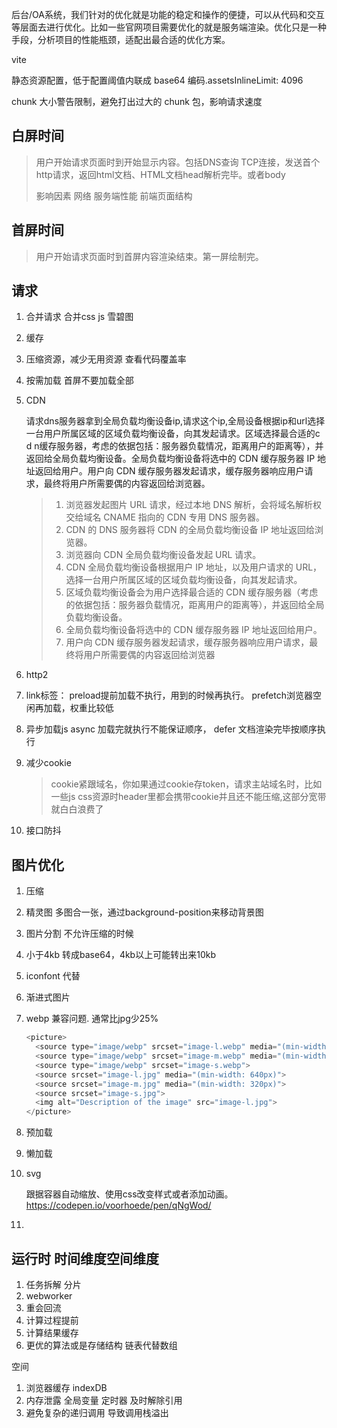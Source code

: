 后台/OA系统，我们针对的优化就是功能的稳定和操作的便捷，可以从代码和交互等层面去进行优化。比如一些官网项目需要优化的就是服务端渲染。优化只是一种手段，分析项目的性能瓶颈，适配出最合适的优化方案。

vite

静态资源配置，低于配置阈值内联成 base64 编码.assetsInlineLimit: 4096

chunk 大小警告限制，避免打出过大的 chunk 包，影响请求速度

## 白屏时间

> 用户开始请求页面时到开始显示内容。包括DNS查询 TCP连接，发送首个http请求，返回html文档、HTML文档head解析完毕。或者body
>
> 影响因素 网络 服务端性能 前端页面结构

## 首屏时间

> 用户开始请求页面时到首屏内容渲染结束。第一屏绘制完。





## 请求

1. 合并请求 合并css js 雪碧图 

2. 缓存

3. 压缩资源，减少无用资源 查看代码覆盖率

4. 按需加载 首屏不要加载全部

5. CDN

   请求dns服务器拿到全局负载均衡设备ip,请求这个ip,全局设备根据ip和url选择一台用户所属区域的区域负载均衡设备，向其发起请求。区域选择最合适的c d n缓存服务器，考虑的依据包括：服务器负载情况，距离用户的距离等），并返回给全局负载均衡设备。全局负载均衡设备将选中的 CDN 缓存服务器 IP 地址返回给用户。用户向 CDN 缓存服务器发起请求，缓存服务器响应用户请求，最终将用户所需要偶的内容返回给浏览器。

   > 1. 浏览器发起图片 URL 请求，经过本地 DNS 解析，会将域名解析权交给域名 CNAME 指向的 CDN 专用 DNS 服务器。
   > 2. CDN 的 DNS 服务器将 CDN 的全局负载均衡设备 IP 地址返回给浏览器。
   > 3. 浏览器向 CDN 全局负载均衡设备发起 URL 请求。
   > 4. CDN 全局负载均衡设备根据用户 IP 地址，以及用户请求的 URL，选择一台用户所属区域的区域负载均衡设备，向其发起请求。
   > 5. 区域负载均衡设备会为用户选择最合适的 CDN 缓存服务器（考虑的依据包括：服务器负载情况，距离用户的距离等），并返回给全局负载均衡设备。
   > 6. 全局负载均衡设备将选中的 CDN 缓存服务器 IP 地址返回给用户。
   > 7. 用户向 CDN 缓存服务器发起请求，缓存服务器响应用户请求，最终将用户所需要偶的内容返回给浏览器

6. http2

7. link标签： preload提前加载不执行，用到的时候再执行。   prefetch浏览器空闲再加载，权重比较低

8. 异步加载js  async 加载完就执行不能保证顺序， defer 文档渲染完毕按顺序执行

9. 减少cookie

   > cookie紧跟域名，你如果通过cookie存token，请求主站域名时，比如一些js css资源时header里都会携带cookie并且还不能压缩,这部分宽带就白白浪费了

10. 接口防抖









## 图片优化

1. 压缩

2. 精灵图 多图合一张，通过background-position来移动背景图

3. 图片分割 不允许压缩的时候

4. 小于4kb 转成base64，4kb以上可能转出来10kb

5. iconfont 代替

6. 渐进式图片

7. webp 兼容问题. 通常比jpg少25%

   ```js
   <picture>
     <source type="image/webp" srcset="image-l.webp" media="(min-width: 640px)">
     <source type="image/webp" srcset="image-m.webp" media="(min-width: 320px)">
     <source type="image/webp" srcset="image-s.webp">
     <source srcset="image-l.jpg" media="(min-width: 640px)">
     <source srcset="image-m.jpg" media="(min-width: 320px)">
     <source srcset="image-s.jpg">
     <img alt="Description of the image" src="image-l.jpg">
   </picture>
   ```

   

8. 预加载  

9. 懒加载

10. svg

    跟据容器自动缩放、使用css改变样式或者添加动画。https://codepen.io/voorhoede/pen/qNgWod/

11. 







## 运行时  时间维度空间维度

1. 任务拆解 分片
2. webworker
3. 重会回流
4. 计算过程提前
5. 计算结果缓存
6. 更优的算法或是存储结构 链表代替数组

空间

1. 浏览器缓存 indexDB
2. 内存泄露 全局变量 定时器 及时解除引用
3. 避免复杂的递归调用 导致调用栈溢出